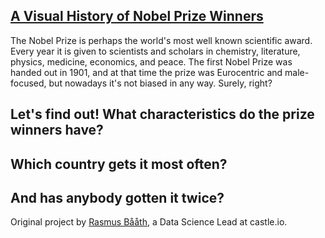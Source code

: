## [A Visual History of Nobel Prize Winners](https://github.com/PrashanthReddy47/A-Visual-History-of-Nobel-Prize-Winners-DataCamp/blob/main/Project%20A%20Visual%20History%20of%20Nobel%20Prize%20Winners.ipynb)

The Nobel Prize is perhaps the world's most well known scientific award. Every
year it is given to scientists and scholars in chemistry,
literature, physics, medicine, economics, and peace. The first Nobel
Prize was handed out in 1901, and at that time the prize was Eurocentric and
male-focused, but nowadays it's not biased in any way. Surely, right?

## Let's find out! What characteristics do the prize winners have?
## Which country gets it most often?
## And has anybody gotten it twice?

Original project by [Rasmus Bååth](https://www.datacamp.com/projects/441), a Data Science Lead at castle.io.
